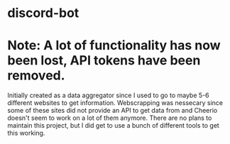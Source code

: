 # discord-bot

# Note: A lot of functionality has now been lost, API tokens have been removed.

Initially created as a data aggregator since I used to go to maybe 5-6 different websites to get information.
Webscrapping was nessecary since some of these sites did not provide an API to get data from and Cheerio doesn't seem
to work on a lot of them anymore.
There are no plans to maintain this project, but I did get to use a bunch of different tools to get this working.